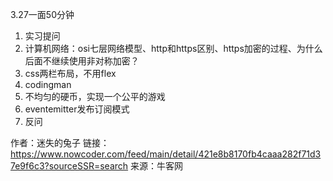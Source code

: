 
3.27一面50分钟
1. 实习提问
2. 计算机网络：osi七层网络模型、http和https区别、https加密的过程、为什么后面不继续使用非对称加密？
3. css两栏布局，不用flex
4. codingman
5. 不均匀的硬币，实现一个公平的游戏
6. eventemitter发布订阅模式
7. 反问

作者：迷失的兔子
链接：https://www.nowcoder.com/feed/main/detail/421e8b8170fb4caaa282f71d37e9f6c3?sourceSSR=search
来源：牛客网